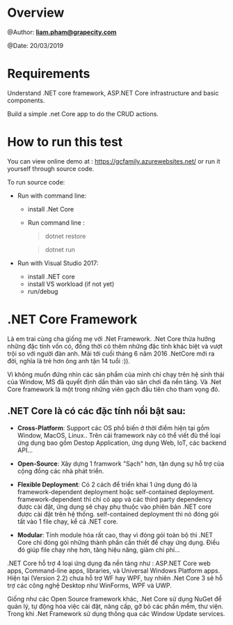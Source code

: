 
# Overview

@Author: **liam.pham@grapecity.com**

@Date: 20/03/2019

# Requirements

Understand .NET core framework, ASP.NET Core infrastructure and basic components.

Build a simple .net Core app to do the CRUD actions.

# How to run this test

You can view online demo at : https://gcfamily.azurewebsites.net/ or run it yourself through source code.

To run source code:
- Run with command line: 
    - install .Net Core    
    - Run command line : 
        > dotnet restore
        
        > dotnet run

- Run with Visual Studio 2017:
    - install  .NET core
    - install VS workload (if not yet)
    - run/debug



# .NET Core Framework

Là em trai cùng cha giống mẹ với .Net Framework. .Net Core thừa hưởng những đặc tính vốn có, đồng thời có thêm những đặc tính khác biệt và vượt trội so với người đàn anh. Mãi tới cuối tháng 6 năm 2016 .NetCore mới ra đời, nghĩa là trẻ hơn ông anh tận 14 tuổi :)).

Vì không muốn đứng nhìn các sản phẩm của mình chỉ chạy trên hệ sinh thái của Window, MS đã quyết định dấn thân vào sân chơi đa nền tảng. Và .Net Core framework là một trong những viên gạch đầu tiên cho tham vọng đó.

## .NET Core là có các đặc tính nổi bật sau:

- **Cross-Platform**: Support các OS phổ biến ở thời điểm hiện tại gồm Window, MacOS, Linux.. Trên cái framework này có thể viết đủ thể loại ứng dụng bao gồm Destop Application, ứng dụng Web, IoT, các backend API...

- **Open-Source**: Xây dựng 1 framwork "Sạch" hơn, tận dụng sự hỗ trợ của cộng đồng các nhà phát triển.

- **Flexible Deployment**: Có 2 cách để triển khai 1 ứng dụng đó là framework-dependent deployment hoặc self-contained deployment. framework-dependent thì chỉ có app và các third party dependency được cài đặt, ứng dụng sẽ chạy phụ thuộc vào phiên bản .NET core được cài đặt trên hệ thống. self-contained deployment thì nó đóng gói tất vào 1 file chạy, kể cả .NET core.

- **Modular**: Tính module hóa rất cao, thay vì đóng gói toàn bộ thì .NET Core chỉ đóng gói những thành phần cần thiết để chạy ứng dụng. Điều đó giúp file chạy nhẹ hơn, tăng hiệu năng, giảm chi phí...



.NET Core hỗ trợ 4 loại ứng dụng đa nền tảng như : ASP.NET Core web apps, Command-line apps, libraries, và Universal Windows Platform apps. Hiện tại (Version 2.2) chưa hỗ trợ WF hay WPF, tuy nhiên .Net Core 3 sẽ hỗ trợ các công nghệ Desktop như WinForms, WPF và UWP.

Giống như các Open Source framework khác, .Net Core sử dụng NuGet để quản lý, tự động hóa việc cài đặt, nâng cấp, gỡ bỏ các phần mềm, thư viện. Trong khi .Net Framework sử dụng thông qua các Window Update services.

